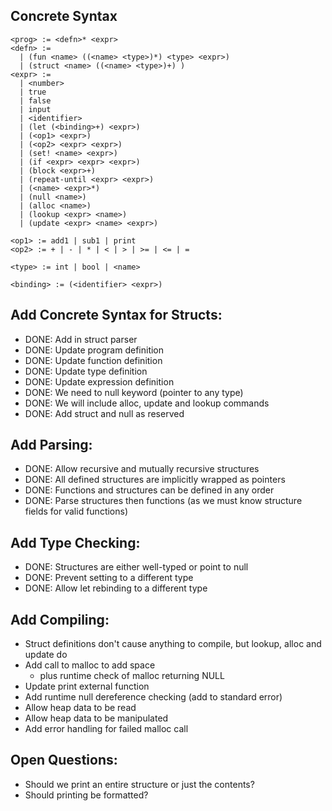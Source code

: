 ## Concrete Syntax

```
<prog> := <defn>* <expr>
<defn> := 
  | (fun <name> ((<name> <type>)*) <type> <expr>)
  | (struct <name> ((<name> <type>)+) )
<expr> :=
  | <number>
  | true
  | false
  | input
  | <identifier>
  | (let (<binding>+) <expr>)
  | (<op1> <expr>)
  | (<op2> <expr> <expr>)
  | (set! <name> <expr>)
  | (if <expr> <expr> <expr>)
  | (block <expr>+)
  | (repeat-until <expr> <expr>)
  | (<name> <expr>*)
  | (null <name>)
  | (alloc <name>)
  | (lookup <expr> <name>)
  | (update <expr> <name> <expr>)

<op1> := add1 | sub1 | print
<op2> := + | - | * | < | > | >= | <= | =

<type> := int | bool | <name>

<binding> := (<identifier> <expr>)
```


## Add Concrete Syntax for Structs:

- DONE: Add in struct parser
- DONE: Update program definition
- DONE: Update function definition
- DONE: Update type definition
- DONE: Update expression definition
- DONE: We need to null keyword (pointer to any type)
- DONE: We will include alloc, update and lookup commands
- DONE: Add struct and null as reserved

## Add Parsing:

- DONE: Allow recursive and mutually recursive structures
- DONE: All defined structures are implicitly wrapped as pointers
- DONE: Functions and structures can be defined in any order
- DONE: Parse structures then functions (as we must know structure fields for valid functions)

## Add Type Checking:

- DONE: Structures are either well-typed or point to null
- DONE: Prevent setting to a different type
- DONE: Allow let rebinding to a different type

## Add Compiling:

- Struct definitions don't cause anything to compile, but lookup, alloc and update do
- Add call to malloc to add space
  - plus runtime check of malloc returning NULL
- Update print external function
- Add runtime null dereference checking (add to standard error)
- Allow heap data to be read
- Allow heap data to be manipulated
- Add error handling for failed malloc call

## Open Questions:

- Should we print an entire structure or just the contents?
- Should printing be formatted?


